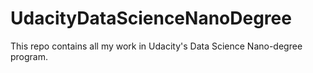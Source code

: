 # UdacityDataScienceNanoDegree
This repo contains all my work in Udacity's Data Science Nano-degree program.
